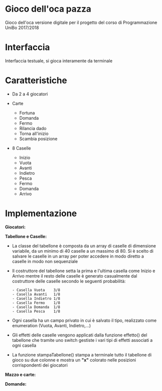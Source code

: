 # Gioco dell'oca pazza
Gioco dell'oca versione digitale per il progetto del corso di Programmazione UniBo 2017/2018

# Interfaccia
Interfaccia testuale, si gioca interamente da terminale 


# Caratteristiche
*  Da 2 a 4 giocatori

* Carte 
    * Fortuna 
    * Domanda
    * Fermo 
    * Rilancia dado
    * Torna all'inizio
    * Scambia posizione

* 8 Caselle 
    * Inizio
    * Vuota
    * Avanti 
    * Indietro
    * Pesca
    * Fermo
    * Domanda
    * Arrivo
    
# Implementazione 
<b> Giocatori: </b>



<b>Tabellone e Caselle:</b>
* La classe del tabellone è composta da un array di caselle di dimensione variabile, da un minimo di 40 caselle a un massimo di 80. Si è scelto di salvare le caselle in un array per poter accedere in modo diretto a caselle in modo non sequenziale
* Il costruttore del tabellone setta la prima e l'ultima casella come Inizio e Arrivo mentre il resto delle caselle è generato casualmente dal costruttore delle caselle secondo le seguenti probabilità:
     
      - Casella Vuota    3/8
      - Casella Avanti   1/8
      - Casella Indietro 1/8
      - Casella Fermo    1/8
      - Casella Domanda  1/8
      - Casella Pesca    1/8

* Ogni casella ha un campo privato in cui è salvato il tipo, realizzato come enumeration (Vuota, Avanti, Indietro,...)
* Gli effetti delle caselle vengono applicati dalla funzione effetto() del tabellone che tramite uno switch gestiste i vari tipi di effetti associati a ogni casella 
* La funzione stampaTabellone() stampa a terminale tutto il tabellone di gioco su due colonne e mostra un <b>"x"</b> colorato nelle posizioni corrispondenti dei giocatori 
 
 
<b> Mazzo e carte: </b>

<b> Domande: </b>

